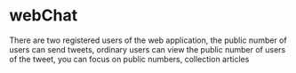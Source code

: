 # webChat
There are two registered users of the web application, the public number of users can send tweets, ordinary users can view the public number of users of the tweet, you can focus on public numbers, collection articles
